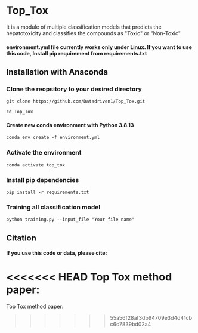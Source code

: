 # Top_Tox
It is a module of multiple classification models that predicts the hepatotoxicity and classifies the compounds as "Toxic" or "Non-Toxic"

#### environment.yml file currently works only under Linux. If you want to use this code, Install pip requirement from requirements.txt


## Installation with Anaconda

### Clone the reopsitory to your desired directory
```
git clone https://github.com/Datadriven1/Top_Tox.git
```
```
cd Top_Tox
```
#### Create new conda environment with Python 3.8.13
```
conda env create -f environment.yml
```
### Activate the environment
```
conda activate top_tox
```
### Install pip dependencies
```
pip install -r requirements.txt
```
### Training all classification model
```
python training.py --input_file "Your file name"
```
## Citation
#### If you use this code or data, please cite:

<<<<<<< HEAD
Top Tox method paper:
=======
Top Tox method paper:
>>>>>>> 55a56f28af3db94709e3d4d41cbc6c7839bd02a4

